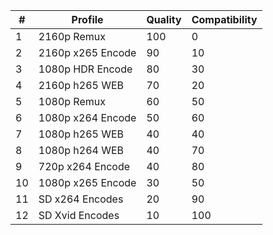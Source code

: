 | #   | Profile           | Quality | Compatibility |
| --- | ----------------- | ------- | ------------- |
| 1   | 2160p Remux       | 100     | 0             |
| 2   | 2160p x265 Encode | 90      | 10            |
| 3   | 1080p HDR Encode  | 80      | 30            |
| 4   | 2160p h265 WEB    | 70      | 20            |
| 5   | 1080p Remux       | 60      | 50            |
| 6   | 1080p x264 Encode | 50      | 60            |
| 7   | 1080p h265 WEB    | 40      | 40            |
| 8   | 1080p h264 WEB    | 40      | 70            |
| 9   | 720p x264 Encode  | 40      | 80            |
| 10  | 1080p x265 Encode | 30      | 50            |
| 11  | SD x264 Encodes   | 20      | 90            |
| 12  | SD Xvid Encodes   | 10      | 100           |
